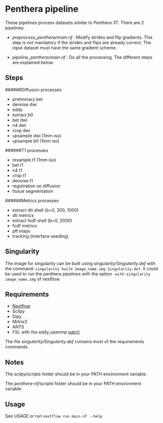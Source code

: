 Penthera pipeline
=================

These pipelines process datasets similar to Penthera 3T. There are 2 pipelines:

- _preprocess_penthera/main.nf_ : Modify strides and flip gradients. This step is not
mandatory if the strides and flips are already correct. The input dataset must have
the same gradient scheme.

- _pipeline_penthera/main.nf_ : Do all the processing. The different steps are
explained below.

Steps
------------

######Diffusion processes
- preliminary bet
- denoise dwi
- eddy
- extract b0
- bet dwi
- n4 dwi
- crop dwi
- upsample dwi (1mm iso)
- upsample b0 (1mm iso)

######T1 processes
- resample t1 (1mm iso)
- bet t1
- n4 t1
- crop t1
- denoise t1
- registration on diffusion
- tissue segmentation

######Metrics processes
- extract dti shell (b=0, 300, 1000)
- dti metrics
- extract fodf shell (b=0, 2000)
- fodf metrics
- pft maps
- tracking (interface seeding)

Singularity
-----
The image for singularity can be built using _singularity/Singularity.def_ with the command:
```singularity build image_name.img Singularity.def```. It could be used to run
the penthera pipelines with the option ```-with-singularity image_name.img```
 of nextflow.
 
 
Requirements
------------

- [Nextflow](https://www.nextflow.io)
- Scilpy
- Dipy
- Mrtrix3
- ANTS
- FSL with the eddy_openmp [patch](https://fsl.fmrib.ox.ac.uk/fsldownloads/patches/eddy-patch-fsl-5.0.9/centos6/)

The file _singularity/Singularity.def_ contains most of the requirements commands.

Notes
-----

The _scilpy/scripts_ folder should be in your PATH environment variable.


The _penthera-nf/scripts_ folder should be in your PATH environment variable.

Usage
-----

See *USAGE* or run ```nextflow run main.nf --help```